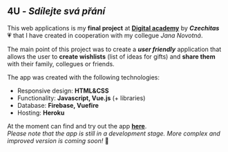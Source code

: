 ## 4U - *Sdílejte svá přání*

This web applications is my **final project** at **[Digital academy](https://www.czechitas.cz/cs/kalendar-akci/akce/21000/)** by _**Czechitas**_ 💗 that I have created in cooperation with my collegue *Jana Novotná*.

The main point of this project was to create a _**user friendly**_ application that allows the user to **create wishlists** (list of ideas for gifts) and **share them** with their family, collegues or friends.

The app was created with the following technologies:
* Responsive design: **HTML&CSS**
* Functionality: **Javascript, Vue.js** (+ libraries)
* Database: **Firebase, Vuefire**
* Hosting: **Heroku**

At the moment can find and try out the app **[here](https://czechitas-darky.herokuapp.com/)**.\
*Please note that the app is still in a development stage. More complex and improved version is coming soon!* 🙂
